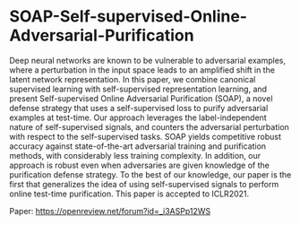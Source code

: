 # SOAP-Self-supervised-Online-Adversarial-Purification

Deep neural networks are known to be vulnerable to adversarial examples, where a perturbation in the input space leads to an amplified shift in the latent network representation.
In this paper, we combine canonical supervised learning with self-supervised representation learning, and present Self-supervised Online Adversarial Purification (SOAP), a novel defense strategy that uses a self-supervised loss to purify adversarial examples at test-time. Our approach leverages the label-independent nature of self-supervised signals, and counters the adversarial perturbation with respect to the self-supervised tasks.
SOAP yields competitive robust accuracy against state-of-the-art adversarial training and purification methods, with considerably less training complexity.
In addition, our approach is robust even when adversaries are given knowledge of the purification defense strategy.
To the best of our knowledge, our paper is the first that generalizes the idea of using self-supervised signals to perform online test-time purification.
This paper is accepted to ICLR2021.

Paper: https://openreview.net/forum?id=_i3ASPp12WS
